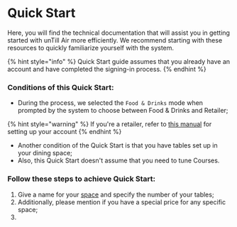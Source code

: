 # Quick Start

Here, you will find the technical documentation that will assist you in getting started with unTill Air more efficiently. We recommend starting with these resources to quickly familiarize yourself with the system.

{% hint style="info" %}
Quick Start guide assumes that you already have an account and have completed the signing-in process.
{% endhint %}

### Conditions of this Quick Start:

* During the  process, we selected the `Food & Drinks` mode when prompted by the system to choose between Food & Drinks and Retailer;

{% hint style="warning" %}
If you're a retailer, refer to [this manual](retailer-mode.md) for setting up your account
{% endhint %}

* Another condition of the Quick Start is that you have tables set up in your dining space;
* Also, this Quick Start doesn't assume that you need to tune Courses.

### Follow these steps to achieve Quick Start:

1. Give a name for your [space](broken-reference) and specify the number of your tables;
2. Additionally, please mention if you have a special price for any specific space;
3.
